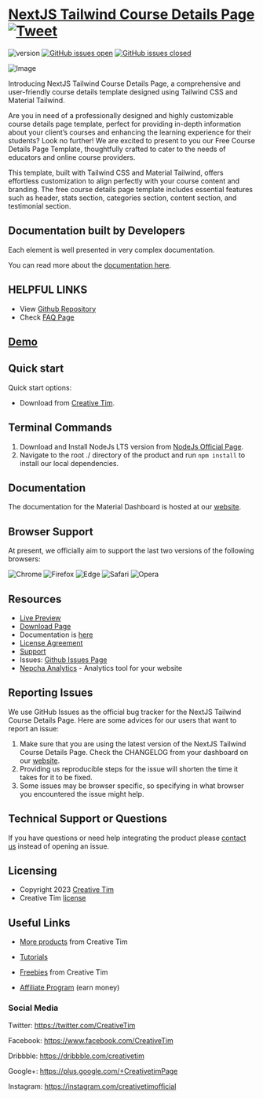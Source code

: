 # [NextJS Tailwind Course Details Page](http://demos.creative-tim.com/nextjs-tailwind-course-details-page?ref=readme-ntpp) [![Tweet](https://img.shields.io/twitter/url/http/shields.io.svg?style=social&logo=twitter)](https://twitter.com/intent/tweet?url=https://www.creative-tim.com/product/nextjs-tailwind-course-details-page&text=Check%20Material%20Tailwind%202%20Template%20made%20by%20@CreativeTim%20#webdesign%20#template%20#materialdesign%20#react%20https://www.creative-tim.com/product/nextjs-tailwind-course-details-page)

![version](https://img.shields.io/badge/version-1.0.0-blue.svg) [![GitHub issues open](https://img.shields.io/github/issues/creativetimofficial/nextjs-tailwind-course-details-page.svg)](https://github.com/creativetimofficial/nextjs-tailwind-course-details-page/issues?q=is%3Aopen+is%3Aissue) [![GitHub issues closed](https://img.shields.io/github/issues-closed-raw/creativetimofficial/nextjs-tailwind-course-details-page.svg)](https://github.com/creativetimofficial/nextjs-tailwind-course-details-page/issues?q=is%3Aissue+is%3Aclosed)

![Image](https://s3.amazonaws.com/creativetim_bucket/products/745/original/material-tailwind-react-courses-details-template-thumbnail.jpg?1697636213)

Introducing NextJS Tailwind Course Details Page, a comprehensive and user-friendly course details template designed using Tailwind CSS and Material Tailwind.

Are you in need of a professionally designed and highly customizable course details page template, perfect for providing in-depth information about your client’s courses and enhancing the learning experience for their students? Look no further! We are excited to present to you our Free Course Details Page Template, thoughtfully crafted to cater to the needs of educators and online course providers.

This template, built with Tailwind CSS and Material Tailwind, offers effortless customization to align perfectly with your course content and branding. The free course details page template includes essential features such as header, stats section, categories section, content section, and testimonial section.

## Documentation built by Developers

Each element is well presented in very complex documentation.

You can read more about the [documentation here](https://www.material-tailwind.com/docs/react/installation).

## HELPFUL LINKS

- View [Github Repository](https://github.com/creativetimofficial/nextjs-tailwind-course-details-page)
- Check [FAQ Page](https://www.creative-tim.com/faq)

## [Demo](https://creative-tim.com/product/nextjs-tailwind-course-details-page)

## Quick start

Quick start options:

- Download from [Creative Tim](https://www.creative-tim.com/product/nextjs-tailwind-course-details-page?ref=readme-ntpp).

## Terminal Commands

1. Download and Install NodeJs LTS version from [NodeJs Official Page](https://nodejs.org/en/download/).
2. Navigate to the root ./ directory of the product and run `npm install` to install our local dependencies.

## Documentation

The documentation for the Material Dashboard is hosted at our [website](https://www.material-tailwind.com/docs/react/installation?ref=readme-ntpp).

## Browser Support

At present, we officially aim to support the last two versions of the following browsers:

![Chrome](https://s3.amazonaws.com/creativetim_bucket/github/browser/chrome.png) ![Firefox](https://s3.amazonaws.com/creativetim_bucket/github/browser/firefox.png) ![Edge](https://s3.amazonaws.com/creativetim_bucket/github/browser/edge.png) ![Safari](https://s3.amazonaws.com/creativetim_bucket/github/browser/safari.png) ![Opera](https://s3.amazonaws.com/creativetim_bucket/github/browser/opera.png)

## Resources

- [Live Preview](https://demos.creative-tim.com/nextjs-tailwind-course-details-page?ref=readme-ntpp)
- [Download Page](https://www.creative-tim.com/product/nextjs-tailwind-course-details-page?ref=readme-ntpp)
- Documentation is [here](https://www.material-tailwind.com/docs/react/installation?ref=readme-ntpp)
- [License Agreement](https://www.creative-tim.com/license?ref=readme-ntpp)
- [Support](https://www.creative-tim.com/contact-us?ref=readme-ntpp)
- Issues: [Github Issues Page](https://github.com/creativetimofficial/nextjs-tailwind-course-details-page/issues)
- [Nepcha Analytics](https://nepcha.com?ref=readme) - Analytics tool for your website

## Reporting Issues

We use GitHub Issues as the official bug tracker for the NextJS Tailwind Course Details Page. Here are some advices for our users that want to report an issue:

1. Make sure that you are using the latest version of the NextJS Tailwind Course Details Page. Check the CHANGELOG from your dashboard on our [website](https://www.creative-tim.com/product/nextjs-tailwind-course-details-page?ref=readme-ntpp).
2. Providing us reproducible steps for the issue will shorten the time it takes for it to be fixed.
3. Some issues may be browser specific, so specifying in what browser you encountered the issue might help.

## Technical Support or Questions

If you have questions or need help integrating the product please [contact us](https://www.creative-tim.com/contact-us?ref=readme-ntpp) instead of opening an issue.

## Licensing

- Copyright 2023 [Creative Tim](https://www.creative-tim.com?ref=readme-ntpp)
- Creative Tim [license](https://www.creative-tim.com/license?ref=readme-ntpp)

## Useful Links

- [More products](https://www.creative-tim.com/templates?ref=readme-ntpp) from Creative Tim

- [Tutorials](https://www.youtube.com/channel/UCVyTG4sCw-rOvB9oHkzZD1w)

- [Freebies](https://www.creative-tim.com/bootstrap-themes/free?ref=readme-ntpp) from Creative Tim

- [Affiliate Program](https://www.creative-tim.com/affiliates/new?ref=readme-ntpp) (earn money)

### Social Media

Twitter: <https://twitter.com/CreativeTim>

Facebook: <https://www.facebook.com/CreativeTim>

Dribbble: <https://dribbble.com/creativetim>

Google+: <https://plus.google.com/+CreativetimPage>

Instagram: <https://instagram.com/creativetimofficial>
